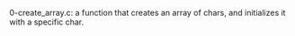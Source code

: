 0-create_array.c: a function that creates an array of chars, and initializes it with a specific char.
